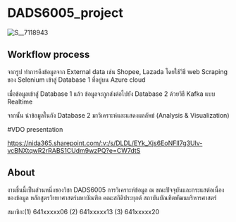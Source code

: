 # DADS6005_project

![S__7118943](https://user-images.githubusercontent.com/113499057/212541708-54cbf9c2-8026-47c0-81e8-fc6b836ce1b9.jpg)

## Workflow process

จากรูป ทำการดึงข้อมูลจาก External data เช่น Shopee, Lazada โดยใช้วิธี web Scraping ของ Selenium เข้าสู่ Database 1 ที่อยู่บน Azure cloud

เมื่อข้อมูลเข้าสู่ Database 1 แล้ว ข้อมูลจะถูกส่งต่อไปยัง Database 2 ด้วยวิธี Kafka แบบ Realtime

จากนั้น นำข้อมูลในถัง Database 2 มาวิเคราะห์และแสดงผลลัพธ์ (Analysis & Visualization)

#VDO presentation

https://nida365.sharepoint.com/:v:/s/DLDL/EYk_Xjs6EoNFlI7g3Ulv-vcBNXtqwR2rRABS1CUdm9wzPQ?e=CW7dtS

## About
งานชิ้นนี้เป็นส่วนหนึ่งของวิชา DADS6005 การวิเคราะห์ข้อมูล ณ ขณะปัจจุบันและกระแสต่อเนื่องของข้อมูล หลักสูตรวิทยาศาสตร์มหาบัณฑิต คณะสถิติประยุกต์ สถาบันบัณฑิตพัฒนบริหารศาสตร์

สมาชิก:(1) 641xxxxx06 (2) 641xxxxx13 (3) 641xxxxx20
